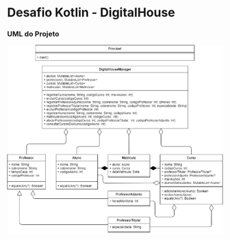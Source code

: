 # Desafio Kotlin - DigitalHouse

### UML do Projeto
![UML](https://github.com/msbc1999/desafio_kotlin_dh/blob/master/UML%20Parte%20K.png?raw=true)
